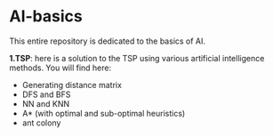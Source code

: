 # AI-basics

This entire repository is dedicated to the basics of AI.

**1.TSP**: here is a solution to the TSP using various artificial intelligence methods. You will find here:

- Generating distance matrix
- DFS and BFS
- NN and KNN
- A* (with optimal and sub-optimal heuristics)
- ant colony
